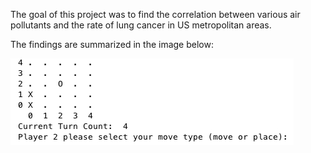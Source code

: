 The goal of this project was to find the correlation between various air pollutants and the rate of lung cancer in US metropolitan areas.

The findings are summarized in the image below:

![](https://github.com/BluEyedTree/FooGame/blob/master/GamePlay.jpg)


